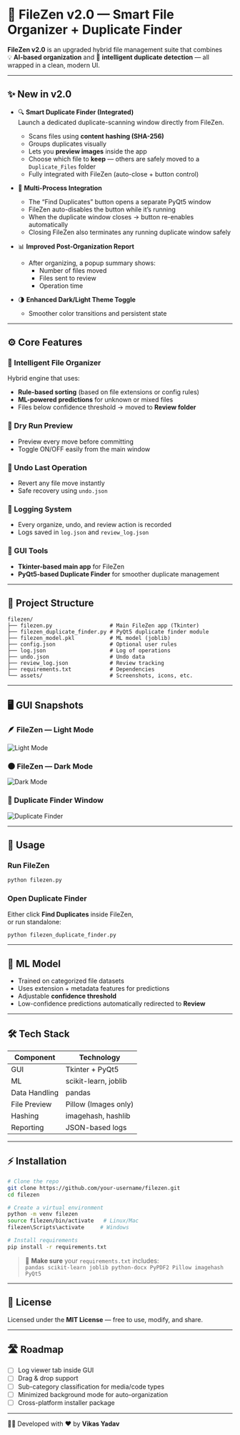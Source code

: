 # 🧠 FileZen v2.0 — Smart File Organizer + Duplicate Finder

**FileZen v2.0** is an upgraded hybrid file management suite that combines  
💡 **AI-based organization** and 🧩 **intelligent duplicate detection** — all wrapped in a clean, modern UI.

---

## ✨ New in v2.0

- 🔍 **Smart Duplicate Finder (Integrated)**  
  Launch a dedicated duplicate-scanning window directly from FileZen.  
  - Scans files using **content hashing (SHA-256)**  
  - Groups duplicates visually  
  - Lets you **preview images** inside the app  
  - Choose which file to **keep** — others are safely moved to a `Duplicate_Files` folder  
  - Fully integrated with FileZen (auto-close + button control)

- 🧩 **Multi-Process Integration**  
  - The “Find Duplicates” button opens a separate PyQt5 window  
  - FileZen auto-disables the button while it’s running  
  - When the duplicate window closes → button re-enables automatically  
  - Closing FileZen also terminates any running duplicate window safely

- 📊 **Improved Post-Organization Report**  
  - After organizing, a popup summary shows:  
    - Number of files moved  
    - Files sent to review  
    - Operation time  

- 🌗 **Enhanced Dark/Light Theme Toggle**  
  - Smoother color transitions and persistent state  

---

## ⚙️ Core Features

### 🔹 Intelligent File Organizer
Hybrid engine that uses:
- **Rule-based sorting** (based on file extensions or config rules)
- **ML-powered predictions** for unknown or mixed files
- Files below confidence threshold → moved to **Review folder**

### 🔹 Dry Run Preview
- Preview every move before committing  
- Toggle ON/OFF easily from the main window  

### 🔹 Undo Last Operation
- Revert any file move instantly  
- Safe recovery using `undo.json`

### 🔹 Logging System
- Every organize, undo, and review action is recorded  
- Logs saved in `log.json` and `review_log.json`

### 🔹 GUI Tools
- **Tkinter-based main app** for FileZen  
- **PyQt5-based Duplicate Finder** for smoother duplicate management  

---

## 📂 Project Structure

```
filezen/
├── filezen.py                  # Main FileZen app (Tkinter)
├── filezen_duplicate_finder.py # PyQt5 duplicate finder module
├── filezen_model.pkl           # ML model (joblib)
├── config.json                 # Optional user rules
├── log.json                    # Log of operations
├── undo.json                   # Undo data
├── review_log.json             # Review tracking
├── requirements.txt            # Dependencies
└── assets/                     # Screenshots, icons, etc.
```

---

## 🖥️ GUI Snapshots

### 🪶 FileZen — Light Mode  
![Light Mode](assets/light_mode.png)

### 🌑 FileZen — Dark Mode  
![Dark Mode](assets/dark_mode.png)

### 🧩 Duplicate Finder Window  
![Duplicate Finder](assets/duplicate_finder.png)

---

## 🚀 Usage

### Run FileZen
```bash
python filezen.py
```

### Open Duplicate Finder
Either click **Find Duplicates** inside FileZen,  
or run standalone:
```bash
python filezen_duplicate_finder.py
```

---

## 🧠 ML Model

- Trained on categorized file datasets  
- Uses extension + metadata features for predictions  
- Adjustable **confidence threshold**  
- Low-confidence predictions automatically redirected to **Review**

---

## 🛠️ Tech Stack

| Component | Technology |
|------------|-------------|
| GUI | Tkinter + PyQt5 |
| ML | scikit-learn, joblib |
| Data Handling | pandas |
| File Preview | Pillow (Images only) |
| Hashing | imagehash, hashlib |
| Reporting | JSON-based logs |

---

## ⚡ Installation

```bash
# Clone the repo
git clone https://github.com/your-username/filezen.git
cd filezen

# Create a virtual environment
python -m venv filezen
source filezen/bin/activate   # Linux/Mac
filezen\Scripts\activate     # Windows

# Install requirements
pip install -r requirements.txt
```

> 📝 **Make sure** your `requirements.txt` includes:  
> `pandas scikit-learn joblib python-docx PyPDF2 Pillow imagehash PyQt5`

---

## 🧾 License

Licensed under the **MIT License** — free to use, modify, and share.

---

## 🛣️ Roadmap

- [ ] Log viewer tab inside GUI  
- [ ] Drag & drop support  
- [ ] Sub-category classification for media/code types  
- [ ] Minimized background mode for auto-organization  
- [ ] Cross-platform installer package  

---

👨‍💻 Developed with ❤️ by **Vikas Yadav**
